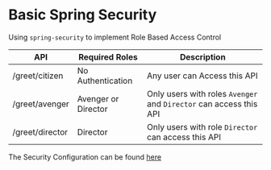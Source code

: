 
# Basic Spring Security

Using `spring-security` to implement Role Based Access Control

| API  | Required Roles | Description |
| ------------ | ---- | --- |
| /greet/citizen | No Authentication | Any user can Access this API  
| /greet/avenger | Avenger or Director | Only users with roles `Avenger` and  `Director` can access this API
| /greet/director | Director | Only users with role  `Director` can access this API

The Security Configuration can be found [here](https://github.com/hemrajanilavesh/spring-basic-authentcation/blob/main/src/main/java/io/hemrlav/basicauthentication/config/SecurityConfiguration.java)
